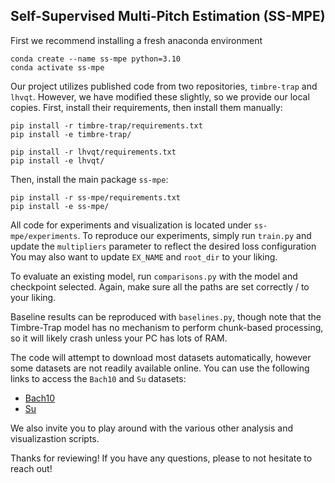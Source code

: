 ## Self-Supervised Multi-Pitch Estimation (SS-MPE)

First we recommend installing a fresh anaconda environment
```
conda create --name ss-mpe python=3.10
conda activate ss-mpe
```

Our project utilizes published code from two repositories, ```timbre-trap``` and ```lhvqt```.
However, we have modified these slightly, so we provide our local copies.
First, install their requirements, then install them manually:
```
pip install -r timbre-trap/requirements.txt
pip install -e timbre-trap/
```
```
pip install -r lhvqt/requirements.txt
pip install -e lhvqt/
```

Then, install the main package ```ss-mpe```:
```
pip install -r ss-mpe/requirements.txt
pip install -e ss-mpe/
```

All code for experiments and visualization is located under ```ss-mpe/experiments```.
To reproduce our experiments, simply run ```train.py``` and update the ```multipliers``` parameter to reflect the desired loss configuration
You may also want to update ```EX_NAME``` and ```root_dir``` to your liking. 

To evaluate an existing model, run ```comparisons.py``` with the model and checkpoint selected.
Again, make sure all the paths are set correctly / to your liking.

Baseline results can be reproduced with ```baselines.py```, though note that the Timbre-Trap model has no mechanism to perform chunk-based processing, so it will likely crash unless your PC has lots of RAM.

The code will attempt to download most datasets automatically, however some datasets are not readily available online.
You can use the following links to access the ```Bach10``` and ```Su``` datasets:
- [Bach10](https://drive.google.com/file/d/1MCRUtzT_puaRHbe3RMC06q315Xgs7aGs/view?usp=sharing)
- [Su](https://drive.google.com/file/d/1HmpASWa5mG04a96i-GSdVIOL2xENtCbo/view?usp=sharing)

We also invite you to play around with the various other analysis and visualizastion scripts.

Thanks for reviewing!
If you have any questions, please to not hesitate to reach out!
